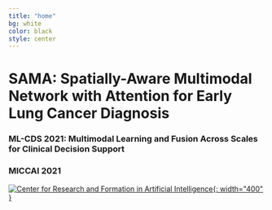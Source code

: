 ```yaml
---
title: "home"
bg: white
color: black
style: center
---
```

# SAMA: Spatially-Aware Multimodal Network with Attention for Early Lung Cancer Diagnosis
### ML-CDS 2021: Multimodal Learning and Fusion Across Scales for Clinical Decision Support
### MICCAI 2021

[![Center for Research and Formation in Artificial Intelligence](./img/LOGO-CINFONIA-TRANSP.png){: width="400" }](cinfonia.uniandes.edu.co)
